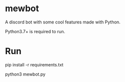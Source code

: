 # mewbot
 A discord bot with some cool features made with Python.
 
Python3.7+ is required to run.

# Run
pip install -r requirements.txt

python3 mewbot.py

